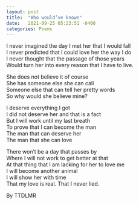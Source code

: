 ```yaml
---
layout: post
title:  "Who would’ve known"
date:   2021-09-25 05:23:51 -0400
categories: Poems
---
```

I never imagined the day I met her that I would fall <br>
I never predicted that I could love her the way I do <br>
I never thought that the passage of those years <br>
Would turn her into every reason that I have to live. <br>

She does not believe it of course <br>
She has someone else she can call <br>
Someone else that can tell her pretty words <br>
So why would she believe mine? <br>

I deserve everything I got  <br>
I did not deserve her and that is a fact <br>
But I will work until my last breath  <br>
To prove that I can become the man <br>
The man that can deserve her <br>
The man that she can love <br>

There won’t be a day that passes by <br>
Where I will not work to get better at that <br>
At that thing that I am lacking for her to love me <br>
I will become another animal <br>
I will show her with time <br>
That my love is real. That I never lied. <br>


By TTDLMR
